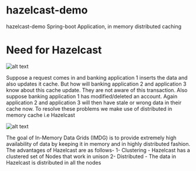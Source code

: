 # hazelcast-demo
hazelcast-demo Spring-boot Application, in memory distributed caching

# Need for Hazelcast

![alt text](https://www.codeusingjava.com/hazel1-3-min.JPG)

Suppose a request comes in and banking application 1 inserts the data and also updates it cache. But how will banking application 2 and application 3 know about this cache update. They are not aware of this transaction. Also suppose banking application 1 has    modified/deleted an account. Again application 2 and application 3 will then have stale or wrong data in their cache now.
    To resolve these problems we make use of distributed in memory cache i.e Hazelcast
    
![alt text](https://www.codeusingjava.com/hazel1-4-min.JPG)

The goal of In-Memory Data Grids (IMDG) is to provide extremely high availability of data by keeping it in memory and in highly distributed fashion. The advantages of Hazelcast are as follows-
1- Clustering - Hazelcast has a clustered set of Nodes that work in unison
2- Distributed - The data in Hazelcast is distributed in all the nodes

